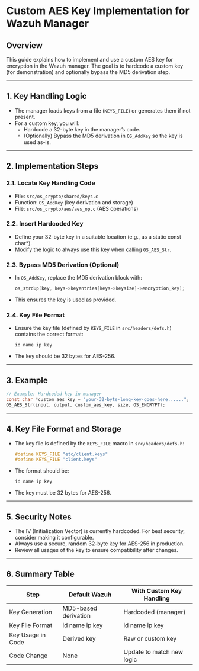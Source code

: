 # Custom AES Key Implementation for Wazuh Manager

## Overview
This guide explains how to implement and use a custom AES key for encryption in the Wazuh manager. The goal is to hardcode a custom key (for demonstration) and optionally bypass the MD5 derivation step.

---

## 1. Key Handling Logic
- The manager loads keys from a file (`KEYS_FILE`) or generates them if not present.
- For a custom key, you will:
  - Hardcode a 32-byte key in the manager’s code.
  - (Optionally) Bypass the MD5 derivation in `OS_AddKey` so the key is used as-is.

---

## 2. Implementation Steps

### 2.1. Locate Key Handling Code
- File: `src/os_crypto/shared/keys.c`
- Function: `OS_AddKey` (key derivation and storage)
- File: `src/os_crypto/aes/aes_op.c` (AES operations)

### 2.2. Insert Hardcoded Key
- Define your 32-byte key in a suitable location (e.g., as a static const char*).
- Modify the logic to always use this key when calling `OS_AES_Str`.

### 2.3. Bypass MD5 Derivation (Optional)
- In `OS_AddKey`, replace the MD5 derivation block with:
  ```c
  os_strdup(key, keys->keyentries[keys->keysize]->encryption_key);
  ```
- This ensures the key is used as provided.

### 2.4. Key File Format
- Ensure the key file (defined by `KEYS_FILE` in `src/headers/defs.h`) contains the correct format:
  ```
  id name ip key
  ```
- The key should be 32 bytes for AES-256.

---

## 3. Example
```c
// Example: Hardcoded key in manager
const char *custom_aes_key = "your-32-byte-long-key-goes-here......";
OS_AES_Str(input, output, custom_aes_key, size, OS_ENCRYPT);
```

---

## 4. Key File Format and Storage
- The key file is defined by the `KEYS_FILE` macro in `src/headers/defs.h`:
  ```c
  #define KEYS_FILE "etc/client.keys"
  #define KEYS_FILE "client.keys"
  ```
- The format should be:
  ```
  id name ip key
  ```
- The key must be 32 bytes for AES-256.

---

## 5. Security Notes
- The IV (Initialization Vector) is currently hardcoded. For best security, consider making it configurable.
- Always use a secure, random 32-byte key for AES-256 in production.
- Review all usages of the key to ensure compatibility after changes.

---

## 6. Summary Table
| Step                | Default Wazuh                | With Custom Key Handling         |
|---------------------|------------------------------|----------------------------------|
| Key Generation      | MD5-based derivation         | Hardcoded (manager)              |
| Key File Format     | id name ip key               | id name ip key                   |
| Key Usage in Code   | Derived key                  | Raw or custom key                |
| Code Change         | None                         | Update to match new logic        |
